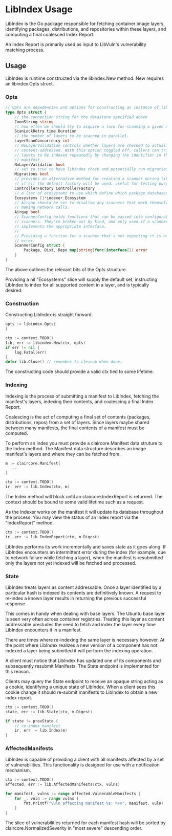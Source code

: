 # LibIndex Usage
LibIndex is the Go package responsible for fetching container image layers, identifying packages, distributions, and repositories within these layers, and computing a final coalesced Index Report.

An Index Report is primarily used as input to LibVuln's vulnerability matching process.

## Usage
LibIndex is runtime constructed via the libindex.New method. New requires an libindex.Opts struct.

### Opts
```go
// Opts are depedencies and options for constructing an instance of libindex
type Opts struct {
	// the connection string for the datastore specified above
	ConnString string
	// how often we should try to acquire a lock for scanning a given manifest if lock is taken
	ScanLockRetry time.Duration
	// the number of layers to be scanned in parallel.
	LayerScanConcurrency int
	// NoLayerValidation controls whether layers are checked to actually be
	// content-addressed. With this option toggled off, callers can trigger
	// layers to be indexed repeatedly by changing the identifier in the
	// manifest.
	NoLayerValidation bool
	// set to true to have libindex check and potentially run migrations
	Migrations bool
	// provides an alternative method for creating a scanner during libindex runtime
	// if nil the default factory will be used. useful for testing purposes
	ControllerFactory ControllerFactory
	// a list of ecosystems to use which define which package databases and coalescing methods we use
	Ecosystems []*indexer.Ecosystem
	// Airgap should be set to disallow any scanners that mark themselves as
	// making network calls.
	Airgap bool
	// ScannerConfig holds functions that can be passed into configurable
	// scanners. They're broken out by kind, and only used if a scanner
	// implements the appropriate interface.
	//
	// Providing a function for a scanner that's not expecting it is not a fatal
	// error.
	ScannerConfig struct {
		Package, Dist, Repo map[string]func(interface{}) error
	}
}
```

The above outlines the relevant bits of the Opts structure.

Providing a nil "Ecosystems" slice will supply the default set, instructing LibIndex to index for all supported content in a layer, and is typically desired.

### Construction
Constructing LibIndex is straight forward.

```go
opts := libindex.Opts{
}

ctx := context.TODO()
lib, err := libindex.New(ctx, opts)
if err != nil {
    log.Fatal(err)
}
defer lib.Close() // remember to cleanup when done.
```

The constructing code should provide a valid ctx tied to some lifetime.

### Indexing
Indexing is the process of submitting a manifest to LibIndex, fetching the manifest's layers, indexing their contents, and coalescing a final Index Report.

Coalescing is the act of computing a final set of contents (packages, distributions, repos) from a set of layers. Since layers maybe shared between many manifests, the final contents of a manifest must be computed.

To perform an Index you must provide a claircore.Manifest data struture to the Index method.
The Manifest data structure describes an image manifest's layers and where they can be fetched from.

```go
m := claircore.Manifest{
  ...
}

ctx := context.TODO()
ir, err := lib.Index(ctx, m)
```

The Index method will block until an claircore.IndexReport is returned.
The context should be bound to some valid lifetime such as a request. 

As the Indexer works on the manifest it will update its database throughout the process.
You may view the status of an index report via the "IndexReport" method. 

```go
ctx := context.TODO()
ir, err := lib.IndexReport(ctx, m.Digest)
```

LibIndex performs its work incrementally and saves state as it goes along. If LibIndex encounters an intermittent error during the index (for example, due to network failure while fetching a layer), when the manifest is resubmitted only the layers not yet indexed will be fetched and processed. 

### State
LibIndex treats layers as content addressable. Once a layer identified by a particular hash is indexed its contents are definitively known. A request to re-index a known layer results in returning the previous successful response.

This comes in handy when dealing with base layers. The Ubuntu base layer is seen very often across container registries. Treating this layer as content addressable precludes the need to fetch and index the layer every time LibIndex encounters it in a manifest.

There are times where re-indexing the same layer is necessary however. At the point where LibIndex realizes a new version of a component has not indexed a layer being submitted it will perform the indexing operation.

A client must notice that LibIndex has updated one of its components and subsequently resubmit Manifests. The State endpoint is implemented for this reason.

Clients may query the State endpoint to receive an opaque string acting as a cookie, identifying a unique state of LibIndex. When a client sees this cookie change it should re-submit manifests to LibIndex to obtain a new index report.

```go
ctx := context.TODO()
state, err := lib.State(ctx, m.Digest)

if state != prevState {
    // re-index manifest
    ir, err := lib.Index(m)
}
```

### AffectedManifests
LibIndex is capable of providing a client with all manifests affected by a set of vulnerabilities.
This functionality is designed for use with a notification mechanism.

```go
ctx := context.TODO()
affected, err := lib.AffectedManifests(ctx, vulns)

for manifest, vulns := range affected.VulnerableManifests {
    for _, vuln := range vulns {
        fmt.Printf("vuln affecting manifest %s: %+v", manifest, vuln)
    }
}
```

The slice of vulnerabilities returned for each manifest hash will be sorted by claircore.NormalizedSeverity in "most severe" descending order.
